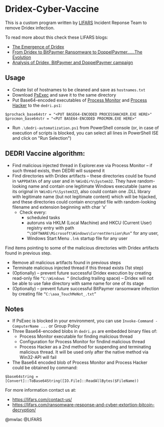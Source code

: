 # Dridex-Cyber-Vaccine

This is a custom program written by <a href="https://lifars.com" target="_blank" rel="noopener noreferrer">LIFARS</a> Incident Reponse Team to remove Dridex infection. 

To read more about this check these LIFARS blogs:
* <a href="https://lifars.com/2019/11/the-emergence-of-dridex/" target="_blank" rel="noopener noreferrer">The Emergence of Dridex</a>
* <a href="https://lifars.com/2019/11/from-dridex-to-bitpaymer-ransomware-to-doppelpaymerthe-evolution/" target="_blank" rel="noopener noreferrer">From Dridex to BitPaymer Ransomware to DoppelPaymer……The Evolution</a>
* <a href="https://lifars.com/2019/11/analysis-of-dridex-bitpaymer-and-doppelpaymer-campaign/" target="_blank" rel="noopener noreferrer">Analysis of Dridex, BitPaymer and DoppelPaymer campaign</a>

## Usage

* Create list of hostnames to be cleaned and save as `hostnames.txt`
* Download [PsExec](https://docs.microsoft.com/en-us/sysinternals/downloads/psexec) and save it to the same directory
* Put Base64-encoded executables of [Process Monitor](https://docs.microsoft.com/en-us/sysinternals/downloads/procmon) and [Process Hacker](https://processhacker.sourceforge.io/) to the `dedri.ps1`:
```
$prochack_base64str = "<PUT BASE64-ENCODED PROCESSHACKER.EXE HERE>"
$procmon_base64str = "<PUT BASE64-ENCODED PROCMON.EXE HERE>"
```
* Run `.\dedri-automatization.ps1` from PowerShell console (or, in case of execution of scripts is blocked, you can select all lines in PowerShell ISE and click on "Run Selection")

## DEDRI Vaccine algorithm:

* Find malicious injected thread in Explorer.exe via Process Monitor – if such thread exists, then DEDRI will suspend it
* Find directories with Dridex artifacts – these directories could be found  in `%APPDATA%` of any user and in `%WinDir%\System32`. They have random-looking name and contain one legitimate Windows executable (same as its original in `%WinDir%\System32`), also could contain one .DLL library with legitimate name (but not legitimate content) which will be hijacked, and these directories could contain encrypted file with random-looking filename and extension beginning with char ‘x’
  * Check every:
    * scheduled tasks
    * autoruns via HKLM (Local Machine) and HKCU (Current User) registry entry with path `“\SOFTWARE\Microsoft\Windows\CurrentVersion\Run”` for any user,
    * Windows Start Menu `.lnk` startup file for any user

Find items pointing to some of the malicious directories with Dridex artifacts found in previous step.

* Remove all malicious artifacts found in previous steps
* Terminate malicious injected thread if this thread exists (1st step)
* (Optionally) – prevent future successful Dridex execution by creating read-only file `“C:\Windows “` (including trailing space) – Dridex will not be able to use fake directory with same name for one of its stage
* (Optionally) – prevent future successful BitPaymer ransomware infection by creating file `“C:\aaa_TouchMeNot_.txt”`
 
## Notes
* If PsExec is blocked in your environment, you can use `Invoke-Command -ComputerName ...` or Group Policy
* Three Base64-encoded blobs in `dedri.ps` are embedded binary files of:
  * Process Monitor executable for finding malicious thread
  * Configuration for Process Monitor for findind malicious thread
  * Process Hacker as a 2nd method for suspending and terminating malicious thread. It will be used only after the native method via Win32-API will fail
* The Base64 encoded blob of Process Monitor and Process Hacker could be obtained by command:
```
$base64string = [Convert]::ToBase64String([IO.File]::ReadAllBytes($FileName))
```

For more information contact us at:

* https://lifars.com/contact-us/
* https://lifars.com/ransomware-response-and-cyber-extortion-bitcoin-decryption/

@mwlac @LIFARS
